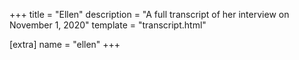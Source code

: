 +++
title = "Ellen"
description = "A full transcript of her interview on November 1, 2020"
template = "transcript.html"

[extra]
name = "ellen"
+++